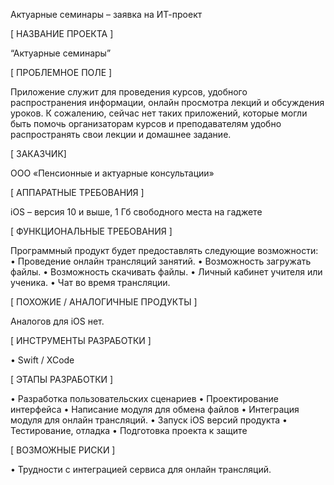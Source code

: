 Актуарные семинары – заявка на ИТ-проект



[ НАЗВАНИЕ ПРОЕКТА ]

“Актуарные семинары”

[ ПРОБЛЕМНОЕ ПОЛЕ ]

Приложение служит для проведения курсов, удобного распространения информации, онлайн просмотра лекций и обсуждения уроков. К сожалению, сейчас нет таких приложений, которые могли быть помочь организаторам курсов и преподавателям удобно распространять свои лекции и домашнее задание.

[ ЗАКАЗЧИК]

ООО «Пенсионные и актуарные консультации»

[ АППАРАТНЫЕ ТРЕБОВАНИЯ ] 

iOS – версия 10 и выше, 1 Гб свободного места на гаджете

 [ ФУНКЦИОНАЛЬНЫЕ ТРЕБОВАНИЯ ]

Программный продукт будет предоставлять следующие возможности:
•	Проведение онлайн трансляций занятий.
•	Возможность загружать файлы.
•	Возможность скачивать файлы.
•	Личный кабинет учителя или ученика.
•	Чат во время трансляции.

[ ПОХОЖИЕ / АНАЛОГИЧНЫЕ ПРОДУКТЫ ]

Аналогов  для iOS нет.

[ ИНСТРУМЕНТЫ РАЗРАБОТКИ ]

•	Swift / XCode 

[ ЭТАПЫ РАЗРАБОТКИ ]

•	Разработка пользовательских сценариев
•	Проектирование интерфейса
•	Написание модуля для обмена файлов 
•	Интеграция модуля для онлайн трансляций.
•	Запуск iOS версий продукта
•	Тестирование, отладка
•	Подготовка проекта к защите




[ ВОЗМОЖНЫЕ РИСКИ ]

•	Трудности с интеграцией сервиса для онлайн трансляций.
